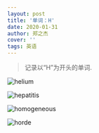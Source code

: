 ```yaml
---
layout: post
title: '单词：H'
date: 2020-01-31
author: 郑之杰
cover: ''
tags: 英语
---
```


> 记录以“H”为开头的单词.

![helium](https://img.imgdb.cn/item/605be48c8322e6675c58d33c.jpg)

![hepatitis](https://img.imgdb.cn/item/6051c602524f85ce29a5e308.jpg)

![homogeneous](https://img.imgdb.cn/item/6050147b5aedab222cfaac73.jpg)

![horde](https://img.imgdb.cn/item/604c27ec5aedab222c1ec2aa.jpg)



